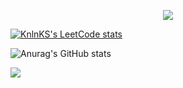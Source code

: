 <p align="center" width="100%">
  <img src="https://user-images.githubusercontent.com/45741682/208001013-3b699694-cc47-4cd9-a6cf-bf628eb34274.gif" />
</p>

[![KnlnKS's LeetCode stats](https://leetcode-stats-six.vercel.app/?username=S4vyss&theme=dark)](https://github.com/KnlnKS/leetcode-stats) 


![Anurag's GitHub stats](https://github-readme-stats.vercel.app/api?username=S4vyss&show_icons=true&theme=material-palenight)


![](https://github-readme-stats.vercel.app/api/top-langs/?username=S4vyss&theme=material-palenight&hide_border=true&include_all_commits=true&count_private=true&layout=compact&langs_count=8)
